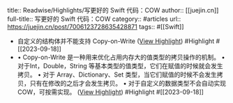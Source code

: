 title:: Readwise/Highlights/写更好的 Swift 代码：COW
author:: [[juejin.cn]]
full-title:: 写更好的 Swift 代码：COW
category:: #articles
url:: https://juejin.cn/post/7006123728635428871
tags:: #[[Swift]]
- 自定义的结构体并不能支持 Copy-on-Write ([View Highlight](https://read.readwise.io/read/01hakh7821v0pyn63p3txvmp0p)) #Highlight #[[2023-09-18]]
- •   Copy-on-Write 是一种用来优化占用内存大的值类型的拷贝操作的机制。
  •   对于Int，Double，String 等基本类型的值类型，它们在赋值的时候就会发生拷贝。
  •   对于 Array、Dictionary、Set 类型，当它们赋值的时候不会发生拷贝，只有在修改的之后才会发生拷贝。
  •   对于自定义的数据类型不会自动实现COW，可按需实现。 ([View Highlight](https://read.readwise.io/read/01hakh8a7p9sjkjek78hz2w08z)) #Highlight #[[2023-09-18]]